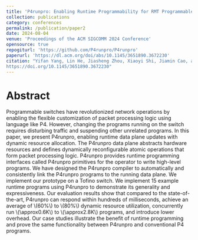 ```yaml
---
title: 'P4runpro: Enabling Runtime Programmability for RMT Programmable Switches'
collection: publications
category: conferences
permalink: /publication/paper2
date: 2024-08-04
venue: 'Proceedings of the ACM SIGCOMM 2024 Conference'
opensource: true
repogiturl: 'https://github.com/P4runpro/P4runpro'
paperurl: 'https://dl.acm.org/doi/abs/10.1145/3651890.3672230'
citation: "Yifan Yang, Lin He, Jiasheng Zhou, Xiaoyi Shi, Jiamin Cao, and Ying Liu. 2024. P4runpro: Enabling Runtime Programmability for RMT Programmable Switches. In Proceedings of the ACM SIGCOMM 2024 Conference (ACM SIGCOMM '24). Association for Computing Machinery, New York, NY, USA, 921–937.
https://doi.org/10.1145/3651890.3672230"
---
```


# Abstract

Programmable switches have revolutionized network operations by enabling the flexible customization of packet processing logic using language like P4. However, changing the programs running on the switch requires disturbing traffic and suspending other unrelated programs. In this paper, we present P4runpro, enabling runtime data plane updates with dynamic resource allocation. The P4runpro data plane abstracts hardware resources and defines dynamically reconfigurable atomic operations that form packet processing logic. P4runpro provides runtime programming interfaces called P4runpro primitives for the operator to write high-level programs. We have designed the P4runpro compiler to automatically and consistently link the P4runpro programs to the running data plane. We implement our prototype on a Tofino switch. We implement 15 example runtime programs using P4runpro to demonstrate its generality and expressiveness. Our evaluation results show that compared to the state-of-the-art, P4runpro can respond within hundreds of milliseconds, achieve an average of \\(60\%\\) to \\(80\%\\) dynamic resource utilization, concurrently run \\(\approx0.6K\\) to \\(\approx2.8K\\) programs, and introduce lower overhead. Our case studies illustrate the benefit of runtime programming and prove the same functionality between P4runpro and conventional P4 programs.